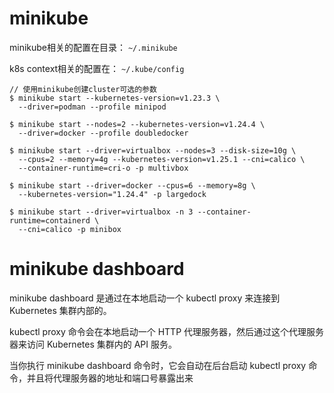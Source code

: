 # minikube

minikube相关的配置在目录： `~/.minikube` 

k8s context相关的配置在： `~/.kube/config`
```
// 使用minikube创建cluster可选的参数
$ minikube start --kubernetes-version=v1.23.3 \
  --driver=podman --profile minipod

$ minikube start --nodes=2 --kubernetes-version=v1.24.4 \
  --driver=docker --profile doubledocker

$ minikube start --driver=virtualbox --nodes=3 --disk-size=10g \
  --cpus=2 --memory=4g --kubernetes-version=v1.25.1 --cni=calico \
  --container-runtime=cri-o -p multivbox

$ minikube start --driver=docker --cpus=6 --memory=8g \
  --kubernetes-version="1.24.4" -p largedock

$ minikube start --driver=virtualbox -n 3 --container-runtime=containerd \
  --cni=calico -p minibox
```

# minikube dashboard
minikube dashboard 是通过在本地启动一个 kubectl proxy 来连接到 Kubernetes 集群内部的。

kubectl proxy 命令会在本地启动一个 HTTP 代理服务器，然后通过这个代理服务器来访问 Kubernetes 集群内的 API 服务。

当你执行 minikube dashboard 命令时，它会自动在后台启动 kubectl proxy 命令，并且将代理服务器的地址和端口号暴露出来